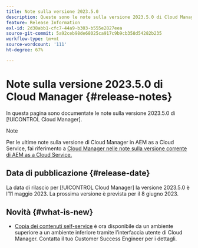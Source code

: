 ```yaml
---
title: Note sulla versione 2023.5.0
description: Queste sono le note sulla versione 2023.5.0 di Cloud Manager.
feature: Release Information
exl-id: 2d38abb1-cfc7-44a9-b303-b555e2827eea
source-git-commit: 5a92ceb98de68025ca917c9b9cb358d54282b235
workflow-type: tm+mt
source-wordcount: '111'
ht-degree: 67%

---
```



# Note sulla versione 2023.5.0 di Cloud Manager {#release-notes}

In questa pagina sono documentate le note sulla versione 2023.5.0 di [!UICONTROL Cloud Manager].

>[!NOTE]
>
>Per le ultime note sulla versione di Cloud Manager in AEM as a Cloud Service, fai riferimento a [Cloud Manager nelle note sulla versione corrente di AEM as a Cloud Service.](https://experienceleague.adobe.com/docs/experience-manager-cloud-service/content/implementing/using-cloud-manager/release-notes-cloud-manager/release-notes-cm-current.html?lang=it)

## Data di pubblicazione {#release-date}

La data di rilascio per [!UICONTROL Cloud Manager] la versione 2023.5.0 è l’11 maggio 2023. La prossima versione è prevista per il 8 giugno 2023.

## Novità {#what-is-new}

* [Copia dei contenuti self-service](/help/using/content-copy.md) è ora disponibile da un ambiente superiore a un ambiente inferiore tramite l’interfaccia utente di Cloud Manager. Contatta il tuo Customer Success Engineer per i dettagli.
